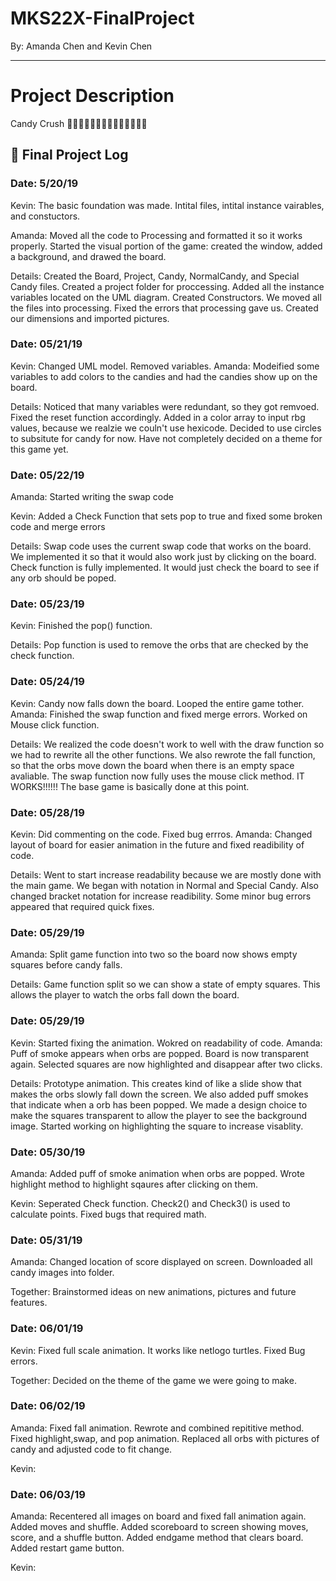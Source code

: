 # MKS22X-FinalProject
By: Amanda Chen and Kevin Chen
***
# Project Description
Candy Crush
🍬🍬🍬🍬🍬🍬🍬🍬🍬🍬🍬🍬🍬🍬

## 📝 Final Project Log

### Date: 5/20/19
Kevin: 
       The basic foundation was made. 
       Intital files, intital instance vairables, and constuctors. 

Amanda: 
       Moved all the code to Processing and formatted it so it works properly. 
       Started the visual portion of the game: created the window, added a background, and drawed the board.
       

Details: Created the Board, Project, Candy, NormalCandy, and Special Candy files. Created a project folder for proccessing. Added all the instance variables located on the UML diagram. Created Constructors. We moved all the files into processing. Fixed the errors that processing gave us. Created our dimensions and imported pictures.

### Date: 05/21/19
Kevin:
       Changed UML model.
       Removed variables.
Amanda: 
       Modeified some variables to add colors to the candies and had the candies show up on the board.
       
 Details: Noticed that many variables were redundant, so they got remvoed. Fixed the reset function accordingly. Added in a color array to input rbg values, because we realzie we couln't use hexicode. Decided to use circles to subsitute for candy for now. Have not completely decided on a theme for this game yet.
 
### Date: 05/22/19
Amanda: 
       Started writing the swap code

Kevin: 
       Added a Check Function that sets pop to true and fixed some broken code and merge errors

Details: Swap code uses the current swap code that works on the board. We implemented it so that it would also work just by clicking on the board. Check function is fully implemented. It would just check the board to see if any orb should be poped.
       
### Date: 05/23/19
Kevin: 
       Finished the pop() function.
       
Details: Pop function is used to remove the orbs that are checked by the check function.

### Date: 05/24/19
Kevin: 
       Candy now falls down the board.
       Looped the entire game tother.
Amanda: 
       Finished the swap function and fixed merge errors.
       Worked on Mouse click function.
       
Details: We realized the code doesn't work to well with the draw function so we had to rewrite all the other functions. We also rewrote the fall function, so that the orbs move down the board when there is an empty space avaliable. The swap function now fully uses the mouse click method. IT WORKS!!!!!! The base game is basically done at this point.

### Date: 05/28/19
Kevin: 
       Did commenting on the code.
       Fixed bug errros.
Amanda: 
       Changed layout of board for easier animation in the future and fixed readibility of code.
       
Details: Went to start increase readability because we are mostly done with the main game. We began with notation in Normal and Special Candy. Also changed bracket notation for increase readibility. Some minor bug errors appeared that required quick fixes.

### Date: 05/29/19
Amanda: Split game function into two so the board now shows empty squares before candy falls.

Details: Game function split so we can show a state of empty squares. This allows the player to watch the orbs fall down the board.

### Date: 05/29/19
Kevin:
        Started fixing the animation. 
        Wokred on readability of code.
Amanda: 
        Puff of smoke appears when orbs are popped.
        Board is now transparent again.
        Selected squares are now highlighted and disappear after two clicks.
        
Details: Prototype animation. This creates kind of like a slide show that makes the orbs slowly fall down the screen. We also added puff smokes that indicate when a orb has been popped. We made a design choice to make the squares transparent to allow the player to see the background image. Started working on highlighting the square to increase visablity.

### Date: 05/30/19
Amanda: 
        Added puff of smoke animation when orbs are popped.
        Wrote highlight method to highlight sqaures after clicking on them.
        
Kevin: 
        Seperated Check function.
        Check2() and Check3() is used to calculate points.
        Fixed bugs that required math.
        
### Date: 05/31/19
Amanda: 
        Changed location of score displayed on screen.
        Downloaded all candy images into folder.
        
Together:
        Brainstormed ideas on new animations, pictures and future features.
        
### Date: 06/01/19
Kevin: 
        Fixed full scale animation. It works like netlogo turtles.
        Fixed Bug errors.
       
Together:
        Decided on the theme of the game we were going to make.

### Date: 06/02/19
Amanda: 
        Fixed fall animation.
        Rewrote and combined repititive method.
        Fixed highlight,swap, and pop animation.
        Replaced all orbs with pictures of candy and adjusted code to fit change.
        
Kevin:

### Date: 06/03/19
Amanda: 
        Recentered all images on board and fixed fall animation again.
        Added moves and shuffle.
        Added scoreboard to screen showing moves, score, and a shuffle button.
        Added endgame method that clears board.
        Added restart game button.
        
Kevin:
